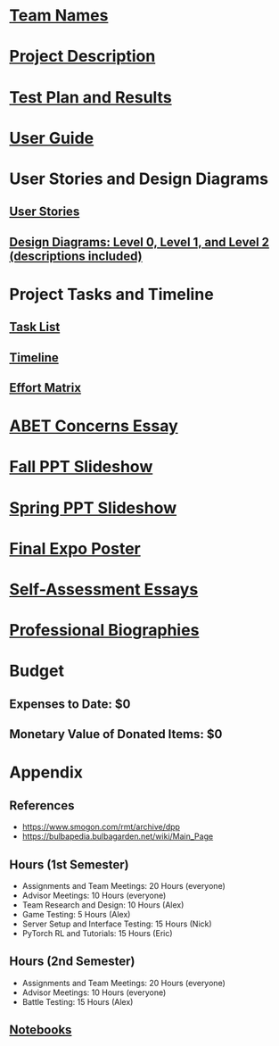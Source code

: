 # [Team Names](Team_Names_and_Abstract.docx)
# [Project Description](Project-Description.md)
# [Test Plan and Results](TestPlanAndResults.docx)
# [User Guide](User_guide/0_TableOfContents.md)
# User Stories and Design Diagrams
## [User Stories](User_Stories.md)
## [Design Diagrams: Level 0, Level 1, and Level 2 (descriptions included)](Design_Diagrams/Design%20Diagram.pdf)
# Project Tasks and Timeline
## [Task List](Tasklist.md)
## [Timeline](Timeline.md)
## [Effort Matrix](Effot%20Matrix.jpeg)
# [ABET Concerns Essay](Project%20Constraints%20Essay.pdf)
# [Fall PPT Slideshow](Slide%20Show%20Design%20Presentation.pptx)
# [Spring PPT Slideshow](FinalPresentationSlidedeck.pptx)
# [Final Expo Poster](PokemonAIBattlerPoster.pptx)
# [Self-Assessment Essays](Homework%20Essays)
# [Professional Biographies](Professional%20Biographies)
# Budget
## Expenses to Date: $0
## Monetary Value of Donated Items: $0
# Appendix
## References
- https://www.smogon.com/rmt/archive/dpp
- https://bulbapedia.bulbagarden.net/wiki/Main_Page
## Hours (1st Semester)
- Assignments and Team Meetings: 20 Hours (everyone)
- Advisor Meetings: 10 Hours (everyone)
- Team Research and Design: 10 Hours (Alex)
- Game Testing: 5 Hours (Alex)
- Server Setup and Interface Testing: 15 Hours (Nick)
- PyTorch RL and Tutorials: 15 Hours (Eric)
## Hours (2nd Semester)
- Assignments and Team Meetings: 20 Hours (everyone)
- Advisor Meetings: 10 Hours (everyone)
- Battle Testing: 15 Hours (Alex)
## [Notebooks](./Notebooks/)
